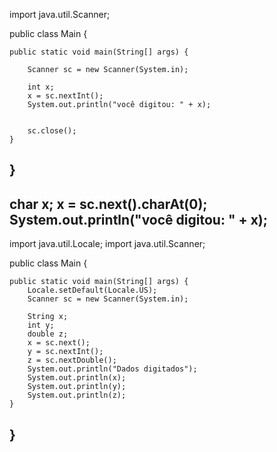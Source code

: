 import java.util.Scanner;

public class Main {

	public static void main(String[] args) {
	
		Scanner sc = new Scanner(System.in);
		
		int x;
		x = sc.nextInt();
		System.out.println("você digitou: " + x);
		
		
		sc.close();
	}

}
-----------------------------------------------------------
char x;
		x = sc.next().charAt(0);
		System.out.println("você digitou: " + x);
-------------------------------------------------------------
    
import java.util.Locale;
import java.util.Scanner;

public class Main {

	public static void main(String[] args) {
		Locale.setDefault(Locale.US);
		Scanner sc = new Scanner(System.in);
		
		String x;
		int y;
		double z;
		x = sc.next();
		y = sc.nextInt();
		z = sc.nextDouble();
		System.out.println("Dados digitados");
		System.out.println(x);
		System.out.println(y);
		System.out.println(z);	
	}

}
---------------------------------------------------------------
